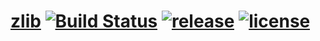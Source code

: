 # [zlib](https://github.com/zane007/zlib) [![Build Status](https://travis-ci.org/yanhaijing/template.js.svg?branch=master)](https://travis-ci.org/yanhaijing/template.js) [![release](https://img.shields.io/badge/release-v0.7.1-orange.svg)](https://github.com/yanhaijing/template.js/releases/tag/v0.7.1) [![license](https://img.shields.io/badge/license-MIT-blue.svg)](https://github.com/zane007/zlib/blob/master/MIT-LICENSE.txt)
